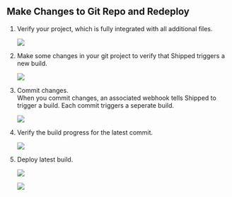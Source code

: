
## Make Changes to Git Repo and Redeploy

1. Verify your project, which is fully integrated with all additional files.

    ![](posts/files/shipped-cicd/assets/6.PNG)


2. Make some changes in your git project to verify that Shipped triggers a new build.

    ![](posts/files/shipped-cicd/assets/7.PNG)

3. Commit changes.  
    When you commit changes, an associated webhook tells Shipped to trigger a build. Each commit triggers a seperate build.

     ![](posts/files/shipped-cicd/assets/8.PNG)

4. Verify the build progress for the latest commit.

    ![](posts/files/shipped-cicd/assets/9.PNG)

5. Deploy latest build.

    ![](posts/files/shipped-cicd/assets/10.PNG)

    ![](posts/files/shipped-cicd/assets/16.PNG)
